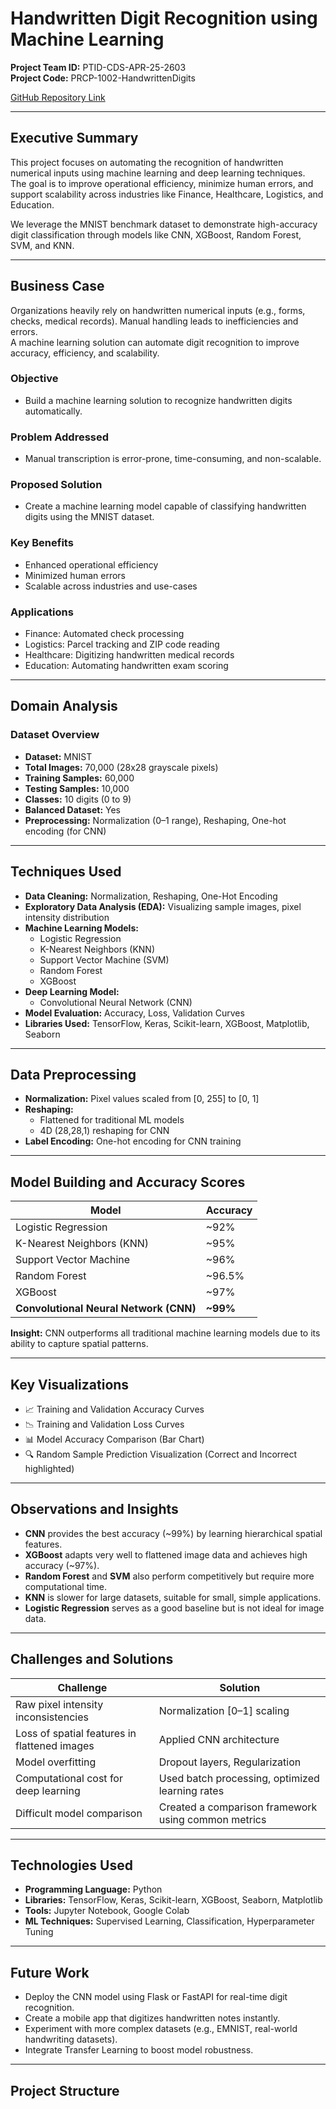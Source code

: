 # Handwritten Digit Recognition using Machine Learning
**Project Team ID:** PTID-CDS-APR-25-2603  
**Project Code:** PRCP-1002-HandwrittenDigits

[GitHub Repository Link](https://github.com/SURESH745/Handwritten-Digit-Recognition-project.git) 

---

## Executive Summary
This project focuses on automating the recognition of handwritten numerical inputs using machine learning and deep learning techniques.  
The goal is to improve operational efficiency, minimize human errors, and support scalability across industries like Finance, Healthcare, Logistics, and Education.

We leverage the MNIST benchmark dataset to demonstrate high-accuracy digit classification through models like CNN, XGBoost, Random Forest, SVM, and KNN.

---

## Business Case

Organizations heavily rely on handwritten numerical inputs (e.g., forms, checks, medical records). Manual handling leads to inefficiencies and errors.  
A machine learning solution can automate digit recognition to improve accuracy, efficiency, and scalability.

### Objective
- Build a machine learning solution to recognize handwritten digits automatically.

### Problem Addressed
- Manual transcription is error-prone, time-consuming, and non-scalable.

### Proposed Solution
- Create a machine learning model capable of classifying handwritten digits using the MNIST dataset.

### Key Benefits
- Enhanced operational efficiency
- Minimized human errors
- Scalable across industries and use-cases

### Applications
- Finance: Automated check processing
- Logistics: Parcel tracking and ZIP code reading
- Healthcare: Digitizing handwritten medical records
- Education: Automating handwritten exam scoring

---

## Domain Analysis

### Dataset Overview
- **Dataset:** MNIST
- **Total Images:** 70,000 (28x28 grayscale pixels)
- **Training Samples:** 60,000
- **Testing Samples:** 10,000
- **Classes:** 10 digits (0 to 9)
- **Balanced Dataset:** Yes
- **Preprocessing:** Normalization (0–1 range), Reshaping, One-hot encoding (for CNN)

---

## Techniques Used

- **Data Cleaning:** Normalization, Reshaping, One-Hot Encoding
- **Exploratory Data Analysis (EDA):** Visualizing sample images, pixel intensity distribution
- **Machine Learning Models:**  
  - Logistic Regression
  - K-Nearest Neighbors (KNN)
  - Support Vector Machine (SVM)
  - Random Forest
  - XGBoost
- **Deep Learning Model:**  
  - Convolutional Neural Network (CNN)
- **Model Evaluation:** Accuracy, Loss, Validation Curves
- **Libraries Used:** TensorFlow, Keras, Scikit-learn, XGBoost, Matplotlib, Seaborn

---

## Data Preprocessing
- **Normalization:** Pixel values scaled from [0, 255] to [0, 1]
- **Reshaping:**  
  - Flattened for traditional ML models
  - 4D (28,28,1) reshaping for CNN
- **Label Encoding:** One-hot encoding for CNN training

---

## Model Building and Accuracy Scores

| Model                   | Accuracy  |
|--------------------------|-----------|
| Logistic Regression      | ~92%      |
| K-Nearest Neighbors (KNN) | ~95%      |
| Support Vector Machine   | ~96%      |
| Random Forest            | ~96.5%    |
| XGBoost                  | ~97%      |
| **Convolutional Neural Network (CNN)** | **~99%** |

**Insight:** CNN outperforms all traditional machine learning models due to its ability to capture spatial patterns.

---

## Key Visualizations

- 📈 Training and Validation Accuracy Curves
- 📉 Training and Validation Loss Curves
- 📊 Model Accuracy Comparison (Bar Chart)
- 🔍 Random Sample Prediction Visualization (Correct and Incorrect highlighted)

---

## Observations and Insights

- **CNN** provides the best accuracy (~99%) by learning hierarchical spatial features.
- **XGBoost** adapts very well to flattened image data and achieves high accuracy (~97%).
- **Random Forest** and **SVM** also perform competitively but require more computational time.
- **KNN** is slower for large datasets, suitable for small, simple applications.
- **Logistic Regression** serves as a good baseline but is not ideal for image data.

---

## Challenges and Solutions

| Challenge                          | Solution                                    |
|------------------------------------|---------------------------------------------|
| Raw pixel intensity inconsistencies | Normalization [0–1] scaling                |
| Loss of spatial features in flattened images | Applied CNN architecture               |
| Model overfitting                   | Dropout layers, Regularization             |
| Computational cost for deep learning | Used batch processing, optimized learning rates |
| Difficult model comparison          | Created a comparison framework using common metrics |

---

## Technologies Used

- **Programming Language:** Python
- **Libraries:** TensorFlow, Keras, Scikit-learn, XGBoost, Seaborn, Matplotlib
- **Tools:** Jupyter Notebook, Google Colab
- **ML Techniques:** Supervised Learning, Classification, Hyperparameter Tuning

---

## Future Work

- Deploy the CNN model using Flask or FastAPI for real-time digit recognition.
- Create a mobile app that digitizes handwritten notes instantly.
- Experiment with more complex datasets (e.g., EMNIST, real-world handwriting datasets).
- Integrate Transfer Learning to boost model robustness.

---

## Project Structure

